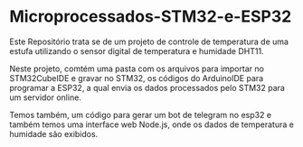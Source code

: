 # Microprocessados-STM32-e-ESP32

Este Repositório trata se de um projeto de controle de temperatura de uma estufa utilizando o sensor digital de temperatura e humidade DHT11.

Neste projeto, comtém uma pasta com os arquivos para importar no STM32CubeIDE e gravar no STM32, os códigos do ArduinoIDE para programar a ESP32,
a qual envia os dados processados pelo STM32 para um servidor online.

Temos também, um código para gerar um bot de telegram no esp32 e também temos uma interface web Node.js, onde os dados de temperatura e humidade
são exibidos. 
